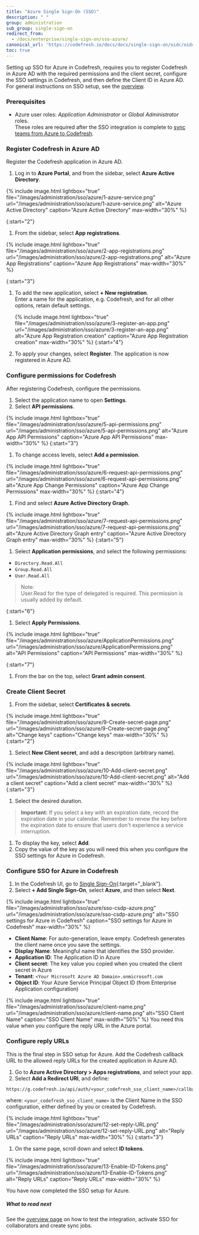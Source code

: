 ```yaml
---
title: "Azure Single Sign-On (SSO)"
description: " "
group: administration
sub_group: single-sign-on
redirect_from:
  - /docs/enterprise/single-sign-on/sso-azure/
canonical_url: 'https://codefresh.io/docs/docs/single-sign-on/oidc/oidc-auth0/'
toc: true
---
```


Setting up SSO for Azure in Codefresh, requires you to register Codefresh in Azure AD with the required permissions and the client secret, configure the SSO settings in Codefresh, and then define the Client ID in Azure AD.  
For general instructions on SSO setup, see the [overview]({{site.baseurl}}/docs/administration/single-sign-on/sso-setup-oauth2/).

### Prerequisites
* Azure user roles: *Application Administrator* or *Global Administrator* roles.  
  These roles are required after the SSO integration is complete to [sync teams from Azure to Codefresh]({{site.baseurl}}/docs/administration/single-sign-on/sso-setup-oauth2/#syncing-of-teams-after-initial-sso-setup).


### Register Codefresh in Azure AD
Register the Codefresh application in Azure AD.

1.  Log in to **Azure Portal**, and from the sidebar, select **Azure Active Directory**.
  
  {% include image.html 
  lightbox="true" 
  file="/images/administration/sso/azure/1-azure-service.png" 
  url="/images/administration/sso/azure/1-azure-service.png"
  alt="Azure Active Directory"
  caption="Azure Active Directory"
  max-width="30%"
  %}

{:start="2"}
1. From the sidebar, select **App registrations**.

  {% include image.html 
  lightbox="true" 
  file="/images/administration/sso/azure/2-app-registrations.png" 
  url="/images/administration/sso/azure/2-app-registrations.png"
  alt="Azure App Registrations"
  caption="Azure App Registrations"
  max-width="30%"
  %}

{:start="3"}
1. To add the new application, select **+ New registration**.  
   Enter a name for the application, e.g. Codefresh, and for all other options, retain default settings.

   {% include image.html 
  lightbox="true" 
  file="/images/administration/sso/azure/3-register-an-app.png" 
  url="/images/administration/sso/azure/3-register-an-app.png"
  alt="Azure App Registration creation"
  caption="Azure App Registration creation"
  max-width="30%"
  %}
{:start="4"}
1. To apply your changes, select **Register**. The application is now registered in Azure AD. 


### Configure permissions for Codefresh

After registering Codefresh, configure the permissions. 

1. Select the application name to open **Settings**.
1. Select **API permissions**.

  {% include image.html 
  lightbox="true" 
  file="/images/administration/sso/azure/5-api-permissions.png" 
  url="/images/administration/sso/azure/5-api-permissions.png"
  alt="Azure App API Permissions"
  caption="Azure App API Permissions"
  max-width="30%"
  %}
{:start="3"}
1. To change access levels, select **Add a permission**.

  {% include image.html 
  lightbox="true" 
  file="/images/administration/sso/azure/6-request-api-permissions.png" 
  url="/images/administration/sso/azure/6-request-api-permissions.png"
  alt="Azure App Change Permissions"
  caption="Azure App Change Permissions"
  max-width="30%"
  %}
{:start="4"}
1. Find and select **Azure Active Directory Graph**.

  {% include image.html 
  lightbox="true" 
  file="/images/administration/sso/azure/7-request-api-permissions.png" 
  url="/images/administration/sso/azure/7-request-api-permissions.png"
  alt="Azure Active Directory Graph entry"
  caption="Azure Active Directory Graph entry"
  max-width="30%"
  %}
{:start="5"}
1. Select **Application permissions**, and select the following permissions:  
  * `Directory.Read.All`
  * `Group.Read.All`
  * `User.Read.All`

   >Note:  
    User.Read for the type of delegated is required. This permission is usually added by default. 

{:start="6"}
1. Select **Apply Permissions**.

  {% include image.html 
  lightbox="true" 
  file="/images/administration/sso/azure/ApplicationPermissions.png" 
  url="/images/administration/sso/azure/ApplicationPermissions.png"
  alt="API Permissions"
  caption="API Permissions"
  max-width="30%"
  %}

{:start="7"}
1. From the bar on the top, select **Grant admin consent**.

### Create Client Secret

1. From the sidebar, select **Certificates & secrets**.

  {% include image.html 
  lightbox="true" 
  file="/images/administration/sso/azure/9-Create-secret-page.png" 
  url="/images/administration/sso/azure/9-Create-secret-page.png"
  alt="Change keys"
  caption="Change keys"
  max-width="30%"
  %}
{:start="2"}
1. Select **New Client secret**, and add a description (arbitrary name).

  {% include image.html 
  lightbox="true" 
  file="/images/administration/sso/azure/10-Add-client-secret.png" 
  url="/images/administration/sso/azure/10-Add-client-secret.png"
  alt="Add a client secret"
  caption="Add a client secret"
  max-width="30%"
  %}
{:start="3"}
1. Select the desired duration.
  >**Important:** If you select a key with an expiration date, record the expiration date in your calendar. Remember to renew the key before the expiration date to ensure that users don't experience a service interruption.
1. To display the key, select **Add**.
1. Copy the value of the key as you will need this when you configure the SSO settings for Azure in Codefresh.

### Configure SSO for Azure in Codefresh

1. In the Codefresh UI, go to [Single Sign-On](https://g.codefresh.io/2.0/account-settings/single-sign-on){:target="\_blank"}.
1. Select **+ Add Single Sign-On**, select **Azure**, and then select **Next**.
  
  {% include image.html 
  lightbox="true" 
  file="/images/administration/sso/azure/sso-csdp-azure.png" 
  url="/images/administration/sso/azure/sso-csdp-azure.png"
  alt="SSO settings for Azure in Codefresh"
  caption="SSO settings for Azure in Codefresh"
  max-width="30%"
  %}

  * **Client Name**: For auto-generation, leave empty. Codefresh generates the client name once you save the settings. 
  * **Display Name**: Meaningful name that identifies the SSO provider.
  * **Application ID**: The Application ID in Azure
  * **Client secret**: The key value you copied when you created the client secret in Azure
  * **Tenant**: `<Your Microsoft Azure AD Domain>.onmicrosoft.com`
  * **Object ID**: Your Azure Service Principal Object ID (from Enterprise Application configuration) 

  {% include image.html 
  lightbox="true" 
  file="/images/administration/sso/azure/client-name.png" 
  url="/images/administration/sso/azure/client-name.png"
  alt="SSO Client Name"
  caption="SSO Client Name"
  max-width="50%"
  %}
  You need this value when you configure the reply URL in the Azure portal.

### Configure reply URLs
This is the final step in SSO setup for Azure. Add the Codefresh callback URL to the allowed reply URLs for the created application in Azure AD. 
1. Go to **Azure Active Directory > Apps registrations**, and select your app. 
1. Select **Add a Redirect URI**, and define:

  ```
  https://g.codefresh.io/api/auth/<your_codefresh_sso_client_name>/callback

  ```

  where: `<your_codefresh_sso_client_name>` is the Client Name in the SSO configuration, either defined by you or created by Codefresh. 
  
  {% include image.html 
  lightbox="true" 
  file="/images/administration/sso/azure/12-set-reply-URL.png" 
  url="/images/administration/sso/azure/12-set-reply-URL.png"
  alt="Reply URLs"
  caption="Reply URLs"
  max-width="30%"
  %}
{:start="3"}
1. On the same page, scroll down and select **ID tokens**.

  {% include image.html 
  lightbox="true" 
  file="/images/administration/sso/azure/13-Enable-ID-Tokens.png" 
  url="/images/administration/sso/azure/13-Enable-ID-Tokens.png"
  alt="Reply URLs"
  caption="Reply URLs"
  max-width="30%"
  %}

You have now completed the SSO setup for Azure. 

##### What to read next
See the [overview page]({{site.baseurl}}/docs/administration/single-sign-on/sso-setup-oauth2/#testing-your-identity-provider) on how to test the integration, activate SSO for collaborators and create sync jobs.
